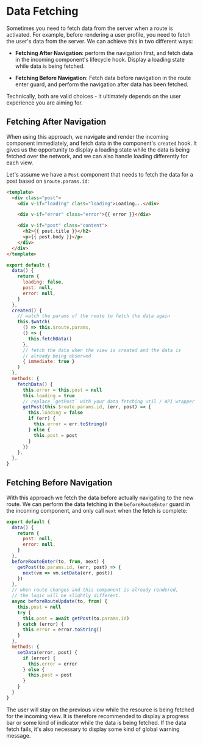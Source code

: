 # Data Fetching

Sometimes you need to fetch data from the server when a route is activated. For example, before rendering a user profile, you need to fetch the user's data from the server. We can achieve this in two different ways:

- **Fetching After Navigation**: perform the navigation first, and fetch data in the incoming component's lifecycle hook. Display a loading state while data is being fetched.

- **Fetching Before Navigation**: Fetch data before navigation in the route enter guard, and perform the navigation after data has been fetched.

Technically, both are valid choices - it ultimately depends on the user experience you are aiming for.

## Fetching After Navigation

When using this approach, we navigate and render the incoming component immediately, and fetch data in the component's `created` hook. It gives us the opportunity to display a loading state while the data is being fetched over the network, and we can also handle loading differently for each view.

Let's assume we have a `Post` component that needs to fetch the data for a post based on `$route.params.id`:

```html
<template>
  <div class="post">
    <div v-if="loading" class="loading">Loading...</div>

    <div v-if="error" class="error">{{ error }}</div>

    <div v-if="post" class="content">
      <h2>{{ post.title }}</h2>
      <p>{{ post.body }}</p>
    </div>
  </div>
</template>
```

```js
export default {
  data() {
    return {
      loading: false,
      post: null,
      error: null,
    }
  },
  created() {
    // watch the params of the route to fetch the data again
    this.$watch(
      () => this.$route.params,
      () => {
        this.fetchData()
      },
      // fetch the data when the view is created and the data is
      // already being observed
      { immediate: true }
    )
  },
  methods: {
    fetchData() {
      this.error = this.post = null
      this.loading = true
      // replace `getPost` with your data fetching util / API wrapper
      getPost(this.$route.params.id, (err, post) => {
        this.loading = false
        if (err) {
          this.error = err.toString()
        } else {
          this.post = post
        }
      })
    },
  },
}
```

## Fetching Before Navigation

With this approach we fetch the data before actually navigating to the new
route. We can perform the data fetching in the `beforeRouteEnter` guard in the incoming component, and only call `next` when the fetch is complete:

```js
export default {
  data() {
    return {
      post: null,
      error: null,
    }
  },
  beforeRouteEnter(to, from, next) {
    getPost(to.params.id, (err, post) => {
      next(vm => vm.setData(err, post))
    })
  },
  // when route changes and this component is already rendered,
  // the logic will be slightly different.
  async beforeRouteUpdate(to, from) {
    this.post = null
    try {
      this.post = await getPost(to.params.id)
    } catch (error) {
      this.error = error.toString()
    }
  },
  methods: {
    setData(error, post) {
      if (error) {
        this.error = error
      } else {
        this.post = post
      }
    }
  }
}
```

The user will stay on the previous view while the resource is being fetched for the incoming view. It is therefore recommended to display a progress bar or some kind of indicator while the data is being fetched. If the data fetch fails, it's also necessary to display some kind of global warning message.

<!-- ### Using Composition API -->

<!-- TODO: -->

